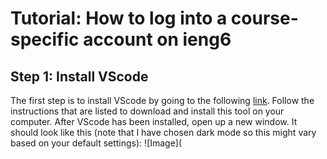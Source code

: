 # Tutorial: How to log into a course-specific account on ieng6

## Step 1: Install VScode
The first step is to install VScode by going to the following [link](https://code.visualstudio.com/). Follow the instructions that are listed to download and install this tool on your computer. After VScode has been installed, open up a new window. It should look like this (note that I have chosen dark mode so this might vary based on your default settings): ![Image](
